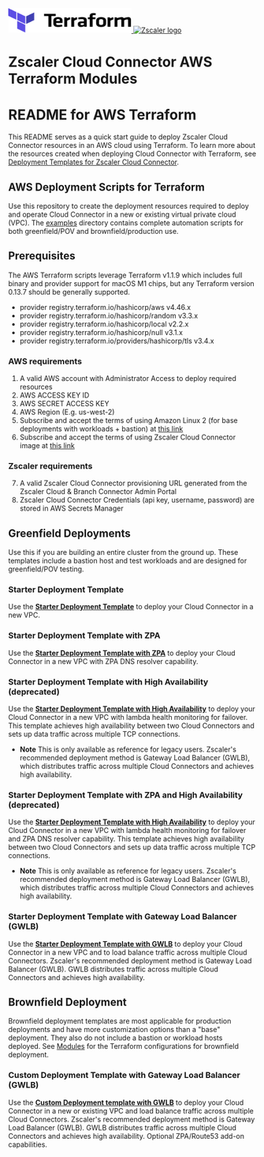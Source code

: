 <a href="https://terraform.io">
    <img src="https://raw.githubusercontent.com/hashicorp/terraform-website/master/public/img/logo-text.svg" alt="Terraform logo" title="Terraform" height="50" width="250" />
</a>
<a href="https://www.zscaler.com/">
    <img src="https://www.zscaler.com/themes/custom/zscaler/logo.svg" alt="Zscaler logo" title="Zscaler" height="50" width="250" />
</a>

Zscaler Cloud Connector AWS Terraform Modules
===========================================================================================================

# **README for AWS Terraform**
This README serves as a quick start guide to deploy Zscaler Cloud Connector resources in an AWS cloud using Terraform. To learn more about
the resources created when deploying Cloud Connector with Terraform, see [Deployment Templates for Zscaler Cloud Connector](https://help.zscaler.com/cloud-connector/about-cloud-automation-scripts).

## **AWS Deployment Scripts for Terraform**

Use this repository to create the deployment resources required to deploy and operate Cloud Connector in a new or existing virtual private
cloud (VPC). The [examples](examples/) directory contains complete automation scripts for both greenfield/POV and brownfield/production use.

## **Prerequisites**

The AWS Terraform scripts leverage Terraform v1.1.9 which includes full binary and provider support for macOS M1 chips, but any Terraform
version 0.13.7 should be generally supported.

-   provider registry.terraform.io/hashicorp/aws v4.46.x
-   provider registry.terraform.io/hashicorp/random v3.3.x
-   provider registry.terraform.io/hashicorp/local v2.2.x
-   provider registry.terraform.io/hashicorp/null v3.1.x
-   provider registry.terraform.io/providers/hashicorp/tls v3.4.x

### **AWS requirements**

1.  A valid AWS account with Administrator Access to deploy required resources
2.  AWS ACCESS KEY ID
3.  AWS SECRET ACCESS KEY
4.  AWS Region (E.g. us-west-2)
5.  Subscribe and accept the terms of using Amazon Linux 2 (for base deployments with workloads + bastion) at [this link](https://aws.amazon.com/marketplace/pp/prodview-zc4x2k7vt6rpu)
6.  Subscribe and accept the terms of using Zscaler Cloud Connector image at [this link](https://aws.amazon.com/marketplace/pp/prodview-cvzx4oiv7oljm)

### **Zscaler requirements**

7.  A valid Zscaler Cloud Connector provisioning URL generated from the Zscaler Cloud & Branch Connector Admin Portal
8.  Zscaler Cloud Connector Credentials (api key, username, password) are stored in AWS Secrets Manager

## **Greenfield Deployments** 

Use this if you are building an entire cluster from the ground up. These templates include a bastion host and test workloads and are designed for greenfield/POV testing. 

###  **Starter Deployment Template**

Use the [**Starter Deployment Template**](examples/base_1cc/) to deploy your Cloud Connector in a new VPC.

### **Starter Deployment Template with ZPA**

Use the [**Starter Deployment Template with ZPA**](examples/base_1cc_zpa) to deploy your Cloud Connector in a new VPC with ZPA DNS resolver capability.

### **Starter Deployment Template with High Availability (deprecated)**

Use the [**Starter Deployment Template with High Availability**](examples/base_2cc) to deploy your Cloud Connector in a new VPC with lambda health monitoring for failover. This template achieves high availability between two Cloud Connectors and sets up data traffic across multiple TCP connections.

- **Note** This is only available as reference for legacy users. Zscaler's recommended deployment method is Gateway Load Balancer (GWLB), which distributes traffic across multiple Cloud Connectors and achieves high availability.

### **Starter Deployment Template with ZPA and High Availability (deprecated)**

Use the [**Starter Deployment Template with High Availability**](examples/base_2cc_zpa) to deploy your Cloud Connector in a new VPC with lambda health monitoring for failover and ZPA DNS resolver capability. This template achieves high availability between two Cloud Connectors and sets up data traffic across multiple TCP connections.

- **Note** This is only available as reference for legacy users. Zscaler's recommended deployment method is Gateway Load Balancer (GWLB), which distributes traffic across multiple Cloud Connectors and achieves high availability.

### **Starter Deployment Template with Gateway Load Balancer (GWLB)**

Use the [**Starter Deployment Template with GWLB**](examples/base_cc_gwlb) to deploy your Cloud Connector in a new VPC and to load balance traffic across multiple Cloud Connectors. Zscaler\'s recommended deployment method is Gateway Load Balancer (GWLB). GWLB distributes traffic across multiple Cloud Connectors and achieves high availability.

## **Brownfield Deployment**

Brownfield deployment templates are most applicable for production deployments and have more customization options than a \"base\"
deployment. They also do not include a bastion or workload hosts deployed. See [Modules](https://github.com/zscaler/terraform-aws-cloud-connector-modules/tree/main/examples) for the Terraform configurations for brownfield deployment.

### **Custom Deployment Template with Gateway Load Balancer (GWLB)**

Use the [**Custom Deployment template with GWLB**](examples/cc_gwlb) to deploy your Cloud Connector in a new or existing VPC and load balance traffic across multiple Cloud Connectors. Zscaler\'s recommended deployment method is Gateway Load Balancer (GWLB). GWLB distributes traffic across multiple
Cloud Connectors and achieves high availability. Optional ZPA/Route53 add-on capabilities.
